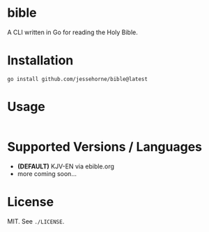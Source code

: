 bible
===

A CLI written in Go for reading the Holy Bible.

# Installation

```shell
go install github.com/jessehorne/bible@latest
```

# Usage

```shell

```

# Supported Versions / Languages

* **(DEFAULT)** KJV-EN via ebible.org
* more coming soon...

# License

MIT. See `./LICENSE`.
